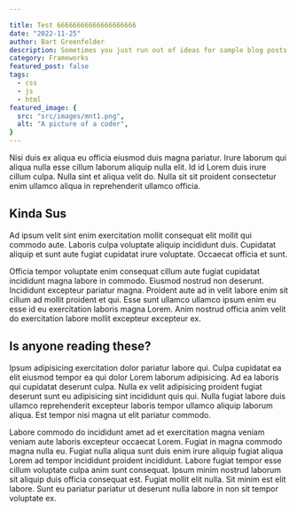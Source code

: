 ```yaml
---

title: Test 66666666666666666666
date: "2022-11-25"
author: Bart Greenfelder
description: Sometimes you just run out of ideas for sample blog posts. It’s no one’s fault, it’s just the way it is.
category: Frameworks
featured_post: false
tags:
  - css
  - js
  - html
featured_image: {
  src: "src/images/mnt1.png",
  alt: "A picture of a coder",
}
---
```


Nisi duis ex aliqua eu officia eiusmod duis magna pariatur. Irure laborum qui aliqua nulla esse cillum laborum aliquip nulla elit. Id id Lorem duis irure cillum culpa. Nulla sint et aliqua velit do. Nulla sit sit proident consectetur enim ullamco aliqua in reprehenderit ullamco officia.

## Kinda Sus

Ad ipsum velit sint enim exercitation mollit consequat elit mollit qui commodo aute. Laboris culpa voluptate aliquip incididunt duis. Cupidatat aliquip et sunt aute fugiat cupidatat irure voluptate. Occaecat officia et sunt.

Officia tempor voluptate enim consequat cillum aute fugiat cupidatat incididunt magna labore in commodo. Eiusmod nostrud non deserunt. Incididunt excepteur pariatur magna. Proident aute ad in velit labore enim sit cillum ad mollit proident et qui. Esse sunt ullamco ullamco ipsum enim eu esse id eu exercitation laboris magna Lorem. Anim nostrud officia anim velit do exercitation labore mollit excepteur excepteur ex.

## Is anyone reading these?

Ipsum adipisicing exercitation dolor pariatur labore qui. Culpa cupidatat ea elit eiusmod tempor ea qui dolor Lorem laborum adipisicing. Ad ea laboris qui cupidatat deserunt culpa. Nulla ex velit adipisicing proident fugiat deserunt sunt eu adipisicing sint incididunt quis qui. Nulla fugiat labore duis ullamco reprehenderit excepteur laboris tempor ullamco aliquip laborum aliqua. Est tempor nisi magna ut elit pariatur commodo.

Labore commodo do incididunt amet ad et exercitation magna veniam veniam aute laboris excepteur occaecat Lorem. Fugiat in magna commodo magna nulla eu. Fugiat nulla aliqua sunt duis enim irure aliquip fugiat aliqua Lorem ad tempor incididunt proident incididunt. Labore fugiat tempor esse cillum voluptate culpa anim sunt consequat. Ipsum minim nostrud laborum sit aliquip duis officia consequat est. Fugiat mollit elit nulla. Sit minim est elit labore. Sunt eu pariatur pariatur ut deserunt nulla labore in non sit tempor voluptate ex.